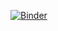 [![Binder](https://mybinder.org/badge_logo.svg)](https://mybinder.org/v2/gh/Datalis/tasa-jupyter.git/HEAD?labpath=analisis.ipynb)